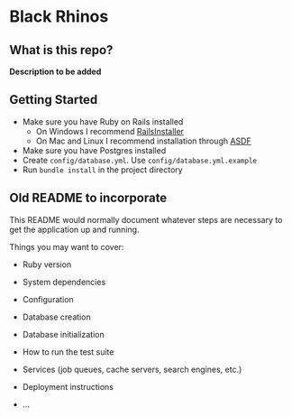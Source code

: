 # Black Rhinos

## What is this repo?

**Description to be added**

## Getting Started

- Make sure you have Ruby on Rails installed
  - On Windows I recommend [RailsInstaller](http://railsinstaller.org)
  - On Mac and Linux I recommend installation through [ASDF](https://github.com/asdf-vm/asdf)
- Make sure you have Postgres installed
- Create `config/database.yml`. Use `config/database.yml.example`
- Run `bundle install` in the project directory

## Old README to incorporate

This README would normally document whatever steps are necessary to get the
application up and running.

Things you may want to cover:

* Ruby version

* System dependencies

* Configuration

* Database creation

* Database initialization

* How to run the test suite

* Services (job queues, cache servers, search engines, etc.)

* Deployment instructions

* ...
